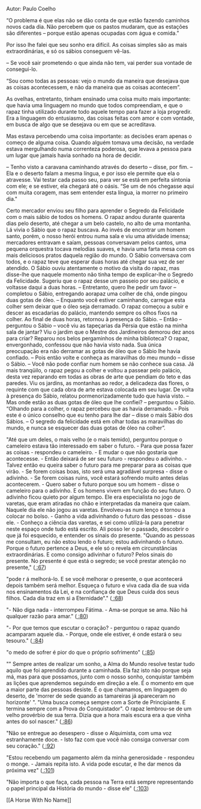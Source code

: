 Autor: Paulo Coelho

“O problema é que elas não se dão conta de que estão fazendo caminhos novos cada dia. Não percebem que os pastos mudaram, que as estações são diferentes – porque estão apenas ocupadas com água e comida.”

Por isso lhe falei que seu sonho era difícil. As coisas simples são as mais extraordinárias, e só os sábios conseguem vê-las.

– Se você sair prometendo o que ainda não tem, vai perder sua vontade de consegui-lo.

“Sou como todas as pessoas: vejo o mundo da maneira que desejava que as coisas acontecessem, e não da maneira que as coisas acontecem”.

As ovelhas, entretanto, tinham ensinado uma coisa muito mais importante: que havia uma linguagem no mundo que todos compreendiam, e que o rapaz tinha utilizado durante todo aquele tempo para fazer a loja progredir. Era a linguagem do entusiasmo, das coisas feitas com amor e com vontade, em busca de algo que se desejava ou em que se acreditava.

Mas estava percebendo uma coisa importante: as decisões eram apenas o começo de alguma coisa. Quando alguém tomava uma decisão, na verdade estava mergulhando numa correnteza poderosa, que levava a pessoa para um lugar que jamais havia sonhado na hora de decidir.

– Tenho visto a caravana caminhando através do deserto – disse, por fim. –
Ela e o deserto falam a mesma língua, e por isso ele permite que ela o atravesse. Vai testar cada passo seu, para ver se está em perfeita sintonia com ele; e se estiver, ela chegará até o oásis.
“Se um de nós chegasse aqui com muita coragem, mas sem entender esta língua, ia morrer no primeiro dia."

Certo mercador enviou seu filho para aprender o Segredo da Felicidade com o mais sábio de todos os homens. O rapaz andou durante quarenta dias pelo deserto, até chegar a um belo castelo, no alto de uma montanha. Lá vivia o Sábio que o rapaz buscava.
Ao invés de encontrar um homem santo, porém, o nosso herói entrou numa sala e viu uma atividade imensa; mercadores entravam e saíam, pessoas conversavam pelos cantos, uma pequena orquestra tocava melodias suaves, e havia uma farta mesa com os mais deliciosos pratos daquela região do mundo. O Sábio conversava com todos, e o rapaz teve que esperar duas horas até chegar sua vez de ser atendido.
O Sábio ouviu atentamente o motivo da visita do rapaz, mas disse-lhe que naquele momento não tinha tempo de explicar-lhe o Segredo da Felicidade. Sugeriu que o rapaz desse um passeio por seu palácio, e voltasse daqui a duas horas.
– Entretanto, quero lhe pedir um favor – completou o Sábio, entregando aorapaz uma colher de chá, onde pingou duas gotas de óleo. – Enquanto você estiver caminhando, carregue esta colher sem deixar que o óleo seja derramado.
O rapaz começou a subir e descer as escadarias do palácio, mantendo sempre os olhos fixos na colher. Ao final de duas horas, retornou à presença do Sábio.
– Então – perguntou o Sábio – você viu as tapeçarias da Pérsia que estão na minha sala de jantar? Viu o jardim que o Mestre dos Jardineiros demorou dez anos para criar? Reparou nos belos pergaminhos de minha biblioteca?
O rapaz, envergonhado, confessou que não havia visto nada. Sua única preocupação era não derramar as gotas de óleo que o Sábio lhe havia confiado. – Pois então volte e conheça as maravilhas do meu mundo – disse o Sábio. – Você não pode confiar num homem se não conhece sua casa.
Já mais tranqüilo, o rapaz pegou a colher e voltou a passear pelo palácio, desta vez reparando em todas as obras de arte que pendiam do teto e das paredes. Viu os jardins, as montanhas ao redor, a delicadeza das flores, o requinte com que cada obra de arte estava colocada em seu lugar. De volta à presença do Sábio, relatou pormenorizadamente tudo que havia visto.
– Mas onde estão as duas gotas de óleo que lhe confiei? – perguntou o Sábio. “Olhando para a colher, o rapaz percebeu que as havia derramado.
– Pois este é o único conselho que eu tenho para lhe dar – disse o mais Sábio dos Sábios. – O segredo da felicidade está em olhar todas as maravilhas do mundo, e nunca se esquecer das duas gotas de óleo na colher”.

"Até  que um deles, o mais velho (e o mais temido), perguntou porque o cameleiro estava tão interessado em saber o futuro. - Para que possa fazer as coisas - respondeu o cameleiro. - E mudar o que não gostaria que acontecesse. - Então deixará de ser seu futuro - respondeu o adivinho. - Talvez então eu queira saber o futuro para me preparar para as coisas que virão. - Se forem coisas boas, isto será uma agradável surpresa - disse o adivinho. - Se forem coisas ruins, você estará sofrendo muito antes delas acontecerem. - Quero saber o futuro porque sou um homem - disse o cameleiro para o adivinho. E os homens vivem em função do seu futuro. O adivinho ficou quieto por algum tempo. Ele era especialista no jogo de varetas, que eram atiradas no chão e interpretadas da maneira que caíam. Naquele dia ele não jogou as varetas. Envolveu-as num lenço e tornou a colocar no bolso. - Ganho a vida adivinhando o futuro das pessoas - disse ele. - Conheço a ciência das varetas, e sei como utilizá-la para penetrar neste espaço onde tudo está escrito. Ali posso ler o passado, descobrir o que já foi esquecido, e entender os sinais do presente. "Quando as pessoas me consultam, eu não estou lendo o futuro; estou adivinhando o futuro. Porque o futuro pertence a Deus, e ele só o revela em circunstâncias extraordinárias. E como consigo adivinhar o futuro? Pelos sinais do presente. No presente é que está o segredo; se você prestar atenção no presente," ([ :67](zotero://open-pdf/library/items/NXFS8863?page=67))

"pode r á  melhorá-lo. E se você melhorar o presente, o que acontecerá depois também será melhor. Esqueça o futuro e viva cada dia de sua vida nos ensinamentos da Lei, e na confiança de que Deus cuida dos seus filhos. Cada dia traz em si a Eternidade"." ([ :68](zotero://open-pdf/library/items/NXFS8863?page=68))

"- Não diga nada - interrompeu Fátima. - Ama-se porque se ama. Não há qualquer razão para amar." ([ :80](zotero://open-pdf/library/items/NXFS8863?page=80))

"- Por que temos que escutar o coração? - perguntou o rapaz quando acamparam aquele dia. - Porque, onde ele estiver, é onde estará o seu tesouro." ([ :84](zotero://open-pdf/library/items/NXFS8863?page=84))

"o medo de sofrer é pior do que o próprio sofrimento" ([ :85](zotero://open-pdf/library/items/NXFS8863?page=85))

"" Sempre antes de realizar um sonho, a Alma do Mundo resolve testar tudo aquilo que foi aprendido durante a caminhada. Ela faz isto não porque seja má, mas para que possamos, junto com o nosso sonho, conquistar também as lições que aprendemos seguindo em direção a ele. É o momento em que a maior parte das pessoas desiste. É o que chamamos, em linguagem do deserto, de 'morrer de sede quando as tamareiras já apareceram no horizonte' ". "Uma busca começa sempre com a Sorte de Principiante. E termina sempre com a Prova do Conquistador". O rapaz lembrou-se de um velho provérbio de sua terra. Dizia que a hora mais escura era a que vinha antes do sol nascer." ([ :86](zotero://open-pdf/library/items/NXFS8863?page=86))

"Não se entregue ao desespero - disse o Alquimista, com uma voz estranhamente doce. - Isto faz com que você não consiga conversar com seu coração." ([ :92](zotero://open-pdf/library/items/NXFS8863?page=92))

"Estou recebendo um pagamento além da minha generosidade - respondeu o monge. - Jamais repita isto. A vida pode escutar, e lhe dar menos da próxima vez" ([ :101](zotero://open-pdf/library/items/NXFS8863?page=101))

"Não importa o que faça, cada pessoa na Terra está sempre representando o papel principal da História do mundo - disse ele" ([ :103](zotero://open-pdf/library/items/NXFS8863?page=103))

[[A Horse With No Name]]